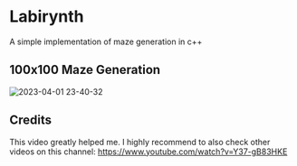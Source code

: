 # Labirynth
A simple implementation of maze generation in c++

## 100x100 Maze Generation
![2023-04-01 23-40-32](https://user-images.githubusercontent.com/58781463/229315427-472b741f-4fad-4205-ba8f-a32bccd7dd7d.gif)


## Credits

This video greatly helped me. I highly recommend to also check other videos on this channel: https://www.youtube.com/watch?v=Y37-gB83HKE
